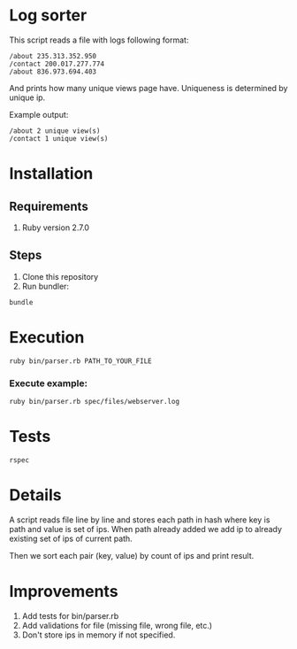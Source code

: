 # Log sorter

This script reads a file with logs following format:
```
/about 235.313.352.950
/contact 200.017.277.774
/about 836.973.694.403
```

And prints how many unique views page have. Uniqueness is determined by unique ip.

Example output:
```
/about 2 unique view(s)
/contact 1 unique view(s)
```

# Installation

## Requirements

1. Ruby version 2.7.0

## Steps

1. Clone this repository
2. Run bundler:
```
bundle
```

# Execution

```
ruby bin/parser.rb PATH_TO_YOUR_FILE
```

### Execute example:
```
ruby bin/parser.rb spec/files/webserver.log
```

# Tests

```
rspec
```

# Details

A script reads file line by line and stores each path in hash where key is path and value is set of ips. When path already added we add ip to already existing set of ips of current path.

Then we sort each pair (key, value) by count of ips and print result.

# Improvements

1. Add tests for bin/parser.rb
2. Add validations for file (missing file, wrong file, etc.)
3. Don't store ips in memory if not specified.
